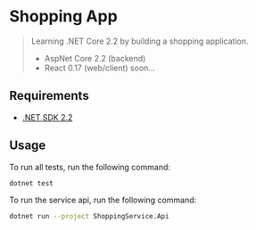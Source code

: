 # Shopping App

> Learning .NET Core 2.2 by building a shopping application.
> - AspNet Core 2.2 (backend)
> - React 0.17 (web/client) soon...

## Requirements

- [.NET SDK 2.2](https://dotnet.microsoft.com/download/dotnet-core/2.2)

## Usage

To run all tests, run the following command:
```bash
dotnet test
```

To run the service api, run the following command:
```bash
dotnet run --project ShoppingService.Api
```
